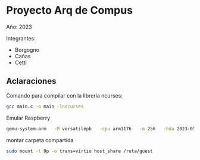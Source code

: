 # Proyecto Arq de Compus
Año: 2023

Integrantes:
- Borgogno
- Cañas
- Cetti

## Aclaraciones

Comando para compilar con la librería ncurses:
```bash
gcc main.c -o main -lndcurses
```  

Emular Raspberry
```bash
qemu-system-arm   -M versatilepb   -cpu arm1176   -m 256   -hda 2023-05-03-raspios-bullseye-armhf.img -net nic  -net user   -dtb versatile-pb-buster.dtb   -kernel kernel-qemu-4.19.50-buster   -append 'root=/dev/sda2 panic=1'   -no-reboot -virtfs local,path=shared_files,security_model=none,mount_tag=host_share
``` 

montar carpeta compartida
```bash
sudo mount -t 9p -o trans=virtio host_share /ruta/guest
``` 